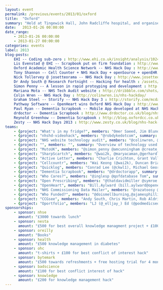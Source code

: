 ```yaml
---
layout: event
permalink: /previous/events/2013/01/oxford
title:  "Oxford"
summary: "Held at Tingewick Hall, John Radcliffe hospital, and organised by ***."
date:   2013-01-26 00:00:00
date_range:
    - 2013-01-26 00:00:00
    - 2013-01-27 00:00:00
categories: events
label: 2013
blog-posts:
    EHI -- Coding sub-zero : http://www.ehi.co.uk/insight/analysis/1024/coding-sub-zero
    Lis Evenstad @ EHI -- Scrapbook put on firm foundation : http://www.ehi.co.uk/news/EHI/8425/scrapbook-put-on-firm-foundation
    Oxford Academic Health Science Network -- NHS Hack Day : http://www.oxfordahsn.org/news-and-events/news/nhs-hack-day
    Tony Shannon -- Cell Counter + NHS Hack Day + openSource + openEHR : http://frectal.com/2012/09/30/cell-counter-nhshackday-opensourceopenehr/
    Nick Tollervey @ josetteorama -- NHS Hack Day : http://www.josetteorama.com/nhshackday
    Dr Andy South @ Research Fortnight -- Hacking for health : /assets/docs/Andy-South-Oxford-article.pdf
    Simon Penny -- A lesson in rapid protoyping and development : http://simonpenny.wordpress.com/2013/01/29/a-lesson-in-rapid-prototyping-development/
    Mariana Mota -- NHS Tech Audit website : http://dribbble.com/shots/914231-NHS-Tech-Audit-website-NHS-Hack-Day-Oxford
    Colin Wren -- NHS Hack Day : http://colinwren.is/nhs-hackday/
    Graham Steel -- Storify -- NHS Hack Day 3 : http://storify.com/mcdawg/nhs-hack-day-3
    Pathway Software -- OpenHeart wins Oxford NHS Hack Day : http://www.pathwaysoftware.com/blog/openheart-wins-oxford-nhs-hack-day
    Paul Ryan -- Dementia Scrapbook -- Mobile App developed at NHS Hack Day : http://www.stepupsoftware.co.uk/mobile-app-developed-at-nhs-hack-day/
    drdoctor -- Dementia Scrapbook : http://www.drdoctor.co.uk/blog/nhs-hack-day-2013-dementia-scrapbook
    Reynold Greenhow -- Dementia Scrapbook : http://blog.oxfordcc.co.uk/nhs-hack-day-dementia-scrapbook
    Zesty -- NHS Hack Days 2013 : http://www.zesty.co.uk/blog/nhs-hack-days-2013-geeks-who-love-the-nhs
teams:
    - {project: "What's in my fridge?", members: "Omer Saeed, Jim Blundell (@jeblundell), Ayesha Garrett (@londonlime), Nick Smith (@nimasmi)", summary: "Database driven webapp for keeping an inventory of chemicals, reagents, antibodies etc in lab fridges. Allows browsing and searching of other labs' fridges.", url: "http://jeblundell.org/whatsinmyfridge/, https://github.com/nimasmi/whatsinmyfridge"}
    - {project: "nhshd-videohack", members: "@robdykedotcom", summary: "Video consultations for assisted living", url: "http://bit.ly/X2KWOM, https://github.com/robdyke/nhshd-videohack"}
    - {project: "NHS website technology audit", members: "@colinwren, @rjmunro, @marianamota, @hjonesdesign", summary: "", url: ""}
    - {project: "", members: "", summary: "Overview of technology used by NHS websites", url: "http://rjmunro.github.com/accessibility-scraper/"}
    - {project: "MutoUK", members: "@simon_penny @amcunningham @create_together @cdalgety", summary: "Muto is a new way for health activists to find each other and connect using their existing social network platforms", url: "http://mutouk.org"}
    - {project: "SharpScartch", members: "@wai2k, @maryacaman,@gerhardlazu, @szywon", summary: "Collaborative platform for helping healthcare professionals perform safer and more effective clinical procedures whilst maximising patient experience.", url: "www.sharpscratch.org, http://qualitysafety.bmj.com/content/18/1/63.abstract#sharpscratch"}
    - {project: "Active Letter", members: "Charlie Crichton, Grant Vallance, Andrew Tsui, Jonathan Kay, Anna (GP advisor)", summary: "A system for improving continuity of care when patients are discharged to GP care. ", url: "http://cg2.cs.ox.ac.uk:8080/exist/apps/activeletter/"}
    - {project: "Cellcountr", members: "Wai Keong (@wai2k), Duncan Brian (@haematologic), Oliver Madge, Craig Loftus, Martin Green, James Clemence (@jvc26) ", summary: "A web-based platform for aiding interpretation of bone marrow aspirate quickly and accurately", url: "http://www.cellcountr.com"}
    - {project: "Quicklog", members: "Conrad Lee (@ckwl1), Michael George, Roy Lines (@roylinesuk), James Bloomer (@bigdumbobject), Kieran Gutteridge (@kgutteridge), Andrew Vizor", summary: "Rapid procedures log application", url: "http://quicklog.herokuapp.com/"}
    - {project: "Dementia Scrapbook", members: "@drdoctorapp", summary: "An app that connects people with dementia to their memories, friends and family", url: "https://docs.google.com/document/d/1f7fKiDWEXedUdbWy-aP0Ve4cf9AwxTe0Ea6qckRmX5Q/edit?pli=1"}
    - {project: "Who Cares?", members: "@inglesp @qofdatabase Tom", summary: "Identify GP, community and social services that service a particular address.", url: "http://inglesp.github.com/nhshackday/"}
    - {project: "Open Prescribing", members: "@thatdavidmiller @symroe @bmcjamin @simon_films", summary: "Open prescribing data API & HFC Inhaler visualisations", url: "prescriptions.openhealthcare.org.uk"}
    - {project: "OpenHeart", members: "Bill.Aylward (bill.aylward@openeyes.org.uk), Mark Wadham (@m4rkw), Philip Brook, Charlie Butcher, Jamie Neil, Tim Knowles (@knowlesarian) ", summary: "Use of the OpenEyes framework to create a cardiology EPR", url: "openheart.openeyes.org.uk"}
    - {project: "NHS Commissioning Data Mailer", members: "@razatoosy @JackUkleja", summary: "Splices Commissioning Data based on Practice Code and Emails via NHS.net to respective surgeries", url: "https://github.com/jtu100/NhsCommissioningMailer"}
    - {project: "Who Funded?", members: "@doismellburning,@ajamesphillips, @je4d", summary: "Who's funded your doctor's trials?", url: "http://whofunded.nhshd.moorhensolutions.co.uk/"}
    - {project: "CCGsee", members: "Andy South, Chris Martin, Rob Aldridge, Barry Rowlingson", summary: "Online viewer for Clinical Commissioning Group (CCG) boundaries and data.", url: "http://glimmer.rstudio.com/southandy/nhsAdminAreasGUI4"}
    - {project: "Oportfolio", members: "LJ (@_elljay_) Ed (@podmedicsed) Nick (@ntoll) George (@ghickman) Les (@ldrewery) Jeremy (@iHiD) Robin (@nottrobin) Eleanor (@_elsouth) Bernard (@ho_bernie) Helga (@sharkli)", summary: "Oportfolio: like eportfolio but doesn't suck", url: "http://oportfol.io/"}
sponsorships:
    - sponsor: nhse
      amount: "£3000 towards lunch"
    - sponsor: nesta
      amount: "£500 for best overall knowledge managment project + £100 towards refreshments"
    - sponsor: oreilly
      amount: "Books"
    - sponsor: health
      amount: "£500 knowledge management in diabetes"
    - sponsor: ohc
      amount: "t-shirts + £100 for best conflict of interest hack"
    - sponsor: bytemark
      amount: "£500 towards refreshments + free hosting trial for 4 months for whoever wants it"
    - sponsor: badscience
      amount: "£100 for best conflict interest of hack"
    - sponsor: knowledge
      amount: "£200 for knowledge management hack"
---
```

